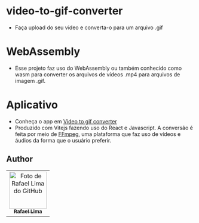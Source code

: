 # video-to-gif-converter
- Faça upload do seu video e converta-o para um arquivo .gif

# WebAssembly
- Esse projeto faz uso do WebAssembly ou também conhecido como wasm para converter os arquivos de vídeos .mp4 para arquivos de imagem .gif.

# Aplicativo
- Conheça o app em [Video to gif converter](https://video-to-gif-converter.vercel.app/)
- Produzido com Vitejs fazendo uso do React e Javascript. A conversão é feita por meio de [FFmpeg](https://ffmpeg.org/), uma plataforma que faz uso de vídeos e áudios da forma que o usuário preferir.

## Author


<table>
  <tr>
    <td align="center">
      <a href="https://www.linkedin.com/in/rafael99ldm/">
        <img src="https://github.com/RafaZeero.png" width="100px;" alt="Foto de Rafael Lima do GitHub"/><br>
        <sub>
          <b>Rafael Lima</b>
        </sub>
      </a>
    </td>
  </tr>
</table>
